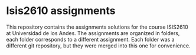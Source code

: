 # Isis2610 assignments
This repository contains the assignments solutions for the course ISIS2610 at Universidad de los Andes.
The assignments are organized in folders, each folder corresponds to a different assignment.
Each folder was a different git repository, but they were merged into this one for convenience.


